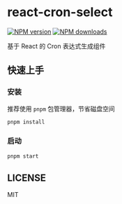 # react-cron-select

[![NPM version](https://img.shields.io/npm/v/react-cron-select.svg?style=flat)](https://npmjs.org/package/react-cron-select)
[![NPM downloads](http://img.shields.io/npm/dm/react-cron-select.svg?style=flat)](https://npmjs.org/package/react-cron-select)

基于 React 的 Cron 表达式生成组件

## 快速上手

### 安装

推荐使用 `pnpm` 包管理器，节省磁盘空间

```bash
pnpm install
```

### 启动

```bash
pnpm start
```

## LICENSE

MIT
